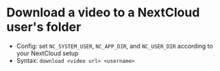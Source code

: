 # Download a video to a NextCloud user's folder
* Config: set `NC_SYSTEM_USER`, `NC_APP_DIR`, and `NC_USER_DIR` according to your NextCloud setup
* Syntax: `download <video url> <username>`
